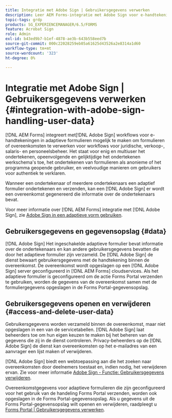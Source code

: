 ```yaml
---
title: Integratie met Adobe Sign | Gebruikersgegevens verwerken
description: Leer AEM Forms-integratie met Adobe Sign voor e-handtekeningen in adaptieve formulieren. Het steunt veelvoudige het ondertekenen opties voor diverse werkschema's.
topic-tags: grdp
products: SG_EXPERIENCEMANAGER/6.5/FORMS
feature: Acrobat Sign
role: Admin
exl-id: b43ed9b7-b1ef-4878-ae3b-643b558eed7b
source-git-commit: 000c22028259eb05a61625d43526a2e8314a1d60
workflow-type: tm+mt
source-wordcount: '323'
ht-degree: 0%

---
```


# Integratie met Adobe Sign | Gebruikersgegevens verwerken {#integration-with-adobe-sign-handling-user-data}

[!DNL AEM Forms] integreert met[!DNL  Adobe Sign] workflows voor e-handtekeningen in adaptieve formulieren mogelijk te maken om formulieren of overeenkomsten te verwerken voor workflows voor juridische, verkoop-, salaris- en personeelsbeheer. Het staat voor enig en multiuser het ondertekenen, opeenvolgende en gelijktijdige het ondertekenen werkschema&#39;s toe, het ondertekenen van formulieren als anonieme of het programma geopende gebruiker, en veelvoudige manieren om gebruikers voor authentiek te verklaren.

Wanneer een ondertekenaar of meerdere ondertekenaars een adaptief formulier ondertekenen en verzenden, kan een [!DNL Adobe Sign] er wordt een overeenkomst gegenereerd die informatie over de ondertekenaars bevat.

Voor meer informatie over [!DNL AEM Forms] integratie met [!DNL Adobe Sign], zie [Adobe Sign in een adaptieve vorm gebruiken](/help/forms/using/working-with-adobe-sign.md).

## Gebruikersgegevens en gegevensopslag {#data}

[!DNL Adobe Sign] Het ingeschakelde adaptieve formulier bevat informatie over de ondertekenaars en kan andere gebruikersgegevens bevatten die door het adaptieve formulier zijn verzameld. De [!DNL Adobe Sign] de dienst bewaart gebruikersgegevens met de handtekening binnen de overeenkomst. De overeenkomst wordt opgeslagen op een [!DNL Adobe Sign] server geconfigureerd in [!DNL AEM Forms] cloudservices. Als het adaptieve formulier is geconfigureerd om de actie Forms Portal verzenden te gebruiken, worden de gegevens van de overeenkomst samen met de formuliergegevens opgeslagen in de Forms Portal-gegevensopslag.

## Gebruikersgegevens openen en verwijderen {#access-and-delete-user-data}

Gebruikersgegevens worden verzameld binnen de overeenkomst, maar niet opgeslagen in een van de servicetabellen. [!DNL Adobe Sign] laat beheerders toe om hun eigen keuzen te maken bij het beheren van de gegevens die zij in de dienst controleren. Privacy-beheerders op de [!DNL Adobe Sign] de dienst kan overeenkomsten op het e-mailadres van een aanvrager een lijst maken of verwijderen.

[!DNL Adobe Sign] biedt een webtoepassing aan die het zoeken naar overeenkomsten door deelnemers toestaat en, indien nodig, het verwijderen ervan. Zie voor meer informatie [Adobe Sign - Functie: Gebruikersgegevens verwijderen](https://helpx.adobe.com/sign/help/adobesign_gdpr_user_deletion.html).

Overeenkomstgegevens voor adaptieve formulieren die zijn geconfigureerd voor het gebruik van de handeling Forms Portal verzenden, worden ook opgeslagen in de Forms Portal-gegevensopslag. Als u gegevens uit de Forms Portal-gegevensopslag wilt openen en verwijderen, raadpleegt u [Forms Portal | Gebruikersgegevens verwerken](/help/forms/using/forms-portal-handling-user-data.md).
